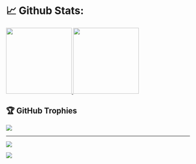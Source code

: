 # 📈 Github Stats:
<p align="left">
<a href="https://github.com/RECTY45">
  <img height="180em" src="https://github-readme-stats-eight-theta.vercel.app/api?username=RECTY45&show_icons=true&theme=algolia&include_all_commits=true&count_private=true"/>
  <img height="180em" src="https://github-readme-stats-eight-theta.vercel.app/api/top-langs/?username=RECTY45&layout=compact&langs_count=8&theme=algolia"/>
</a>
</p>

## 🏆 GitHub Trophies
![](https://github-profile-trophy.vercel.app/?username=RECTY45&theme=radical&no-frame=false&no-bg=true&margin-w=4)

---
[![](https://visitcount.itsvg.in/api?id=RECTY45&icon=0&color=0)](https://visitcount.itsvg.in)

![](https://camo.githubusercontent.com/f403e9c4440fd624d36d6add65470afae61d44047aaa28475c1036efeef3cd49/68747470733a2f2f636f756e742e6765746c6f6c692e636f6d2f6765742f403a73796c656e742d7379733f7468656d653d72756c653334)
